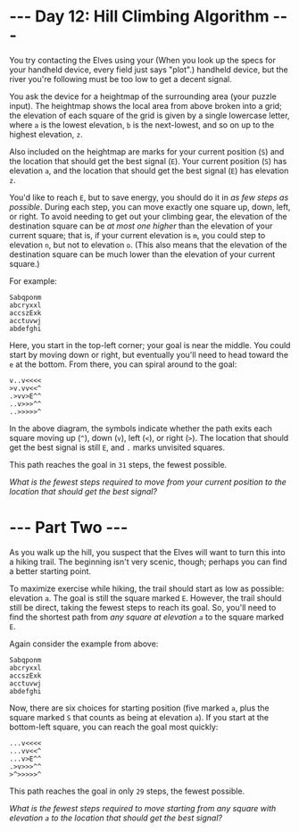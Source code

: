 ﻿# --- Day 12: Hill Climbing Algorithm ---

You try contacting the Elves using your (When you look up the specs for your handheld device, every field just says &quot;plot&quot;.) handheld device, but the river you're following must be too low to get a decent signal.

You ask the device for a heightmap of the surrounding area (your puzzle input). The heightmap shows the local area from above broken into a grid; the elevation of each square of the grid is given by a single lowercase letter, where ```a``` is the lowest elevation, ```b``` is the next-lowest, and so on up to the highest elevation, ```z```.

Also included on the heightmap are marks for your current position (```S```) and the location that should get the best signal (```E```). Your current position (```S```) has elevation ```a```, and the location that should get the best signal (```E```) has elevation ```z```.

You'd like to reach ```E```, but to save energy, you should do it in *as few steps as possible*. During each step, you can move exactly one square up, down, left, or right. To avoid needing to get out your climbing gear, the elevation of the destination square can be *at most one higher* than the elevation of your current square; that is, if your current elevation is ```m```, you could step to elevation ```n```, but not to elevation ```o```. (This also means that the elevation of the destination square can be much lower than the elevation of your current square.)

For example:


```
Sabqponm
abcryxxl
accszExk
acctuvwj
abdefghi
```


Here, you start in the top-left corner; your goal is near the middle. You could start by moving down or right, but eventually you'll need to head toward the ```e``` at the bottom. From there, you can spiral around to the goal:


```
v..v<<<<
>v.vv<<^
.>vv>E^^
..v>>>^^
..>>>>>^
```


In the above diagram, the symbols indicate whether the path exits each square moving up (```^```), down (```v```), left (```<```), or right (```>```). The location that should get the best signal is still ```E```, and ```.``` marks unvisited squares.

This path reaches the goal in ```31``` steps, the fewest possible.

*What is the fewest steps required to move from your current position to the location that should get the best signal?*

# --- Part Two ---

As you walk up the hill, you suspect that the Elves will want to turn this into a hiking trail. The beginning isn't very scenic, though; perhaps you can find a better starting point.

To maximize exercise while hiking, the trail should start as low as possible: elevation ```a```. The goal is still the square marked ```E```. However, the trail should still be direct, taking the fewest steps to reach its goal. So, you'll need to find the shortest path from *any square at elevation ```a```* to the square marked ```E```.

Again consider the example from above:


```
Sabqponm
abcryxxl
accszExk
acctuvwj
abdefghi
```


Now, there are six choices for starting position (five marked ```a```, plus the square marked ```S``` that counts as being at elevation ```a```). If you start at the bottom-left square, you can reach the goal most quickly:


```
...v<<<<
...vv<<^
...v>E^^
.>v>>>^^
>^>>>>>^
```


This path reaches the goal in only ```29``` steps, the fewest possible.

*What is the fewest steps required to move starting from any square with elevation ```a``` to the location that should get the best signal?*